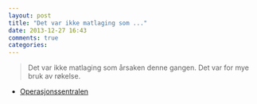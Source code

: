 ```yaml
---
layout: post
title: "Det var ikke matlaging som ..."
date: 2013-12-27 16:43
comments: true
categories: 
---
```


> Det var ikke matlaging som årsaken denne gangen. Det var for mye bruk av røkelse.
- [Operasjonssentralen](https://twitter.com/oslopolitiops/status/416731051260514305)
